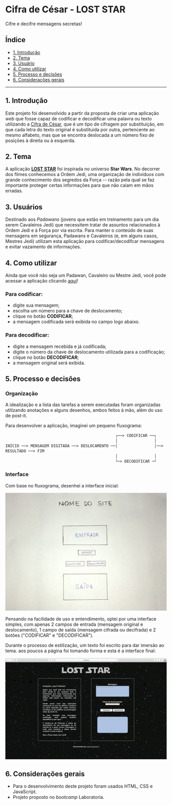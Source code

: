 # Cifra de César - LOST STAR
Cifre e decifre mensagens secretas!

## Índice

* [1. Introdução](#1-introdução)
* [2. Tema](#2-tema)
* [3. Usuário](#3-usuário)
* [4. Como utilizar](#4-como-utilizar)
* [5. Processo e decisões](#5-processo-e-decisões)
* [6. Considerações gerais](#6-considerações-gerais)


***

## 1. Introdução

Este projeto foi desenvolvido a partir da proposta de criar uma aplicação _web_ 
que fosse capaz de codificar e decodificar uma palavra ou texto utilizando a 
[Cifra de César](https://pt.wikipedia.org/wiki/Cifra_de_C%C3%A9sar), que é um 
tipo de cifragem por substituição, em que cada letra do texto original é 
substituida por outra, pertencente ao mesmo alfabeto, mas que se encontra deslocada 
a um número fixo de posições à direita ou à esquerda.


## 2. Tema

A aplicação [**LOST STAR**](https://letbrasil.github.io/SAP005-cipher/src/) foi 
inspirada no universo **Star Wars**. No decorrer dos filmes conhecemos a Ordem Jedi, 
uma organização de indivíduos com grande conhecimento dos segredos da Força -- 
razão pela qual se faz importante proteger certas informações para que não caiam 
em mãos erradas.


## 3. Usuários

Destinado aos _Padawans_ (jovens que estão em treinamento para um dia serem Cavaleiros
Jedi) que necessitem tratar de assuntos relacionados à Ordem Jedi e à Força por via escrita. 
Para manter o conteúdo de suas mensagens em segurança, Padawans e Cavaleiros (e, em alguns 
casos, Mestres Jedi) utilizam esta aplicação para codificar/decodifcar mensagens e evitar
vazamento de informações.


## 4. Como utilizar

Ainda que você não seja um Padawan, Cavaleiro ou Mestre Jedi, você pode acessar a aplicação
clicando [aqui](https://letbrasil.github.io/SAP005-cipher/src/)!

### Para codificar:

* digite sua mensagem;
* escolha um número para a chave de deslocamento;
* clique no botão **CODIFICAR**;
* a mensagem codificada será exibida no campo logo abaixo.

### Para decodificar:

* digite a mensagem recebida e já codificada;
* digite o número da chave de deslocamento utilizada para a codificação;
* clique no botão **DECODIFICAR**;
* a mensagem original será exibida. 


## 5. Processo e decisões

### Organização

A idealização e a lista das tarefas a serem executadas foram organizadas 
utilizando anotações e alguns desenhos, ambos feitos à mão, além do uso de post-it.

Para desenvolver a aplicação, imaginei um pequeno fluxograma:

```text
                                                ┌──> CODIFICAR ──┐
                                                │                │
INÍCIO ──> MENSAGEM DIGITADA ──> DESLOCAMENTO ──│                │──> RESULTADO ──> FIM
                                                │                │
                                                └─> DECODIFICAR ─┘
```

### Interface

Com base no fluxograma, desenhei a interface inicial:

![prototipo](src/img/prototipo.jpg)

Pensando na facilidade de uso e entendimento, optei por uma interface simples, 
com apenas 2 campos de entrada (mensagem original e deslocamento), 1 campo de saída 
(mensagem cifrada ou decifrada) e 2 botões ("CODIFICAR" e "DECODIFICAR").

Durante o processo de estilização, um texto foi escrito para dar imersão ao tema. 
aos poucos a página foi tomando forma e esta é a interface final:

![interface-final](src/img/lost-star-final.png)

## 6. Considerações gerais

* Para o desenvolvimento deste projeto foram usados HTML, CSS e JavaScript.
* Projeto proposto no _bootcamp_ Laboratoria.
